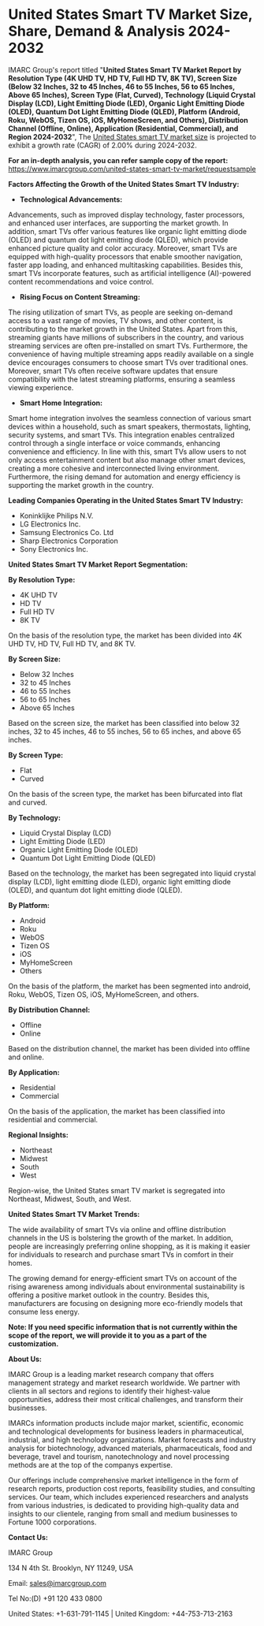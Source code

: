 ﻿# United States Smart TV Market Size, Share, Demand & Analysis 2024-2032
IMARC Group's report titled "**United States Smart TV Market Report by Resolution Type (4K UHD TV, HD TV, Full HD TV, 8K TV), Screen Size (Below 32 Inches, 32 to 45 Inches, 46 to 55 Inches, 56 to 65 Inches, Above 65 Inches), Screen Type (Flat, Curved), Technology (Liquid Crystal Display (LCD), Light Emitting Diode (LED), Organic Light Emitting Diode (OLED), Quantum Dot Light Emitting Diode (QLED), Platform (Android, Roku, WebOS, Tizen OS, iOS, MyHomeScreen, and Others), Distribution Channel (Offline, Online), Application (Residential, Commercial), and Region 2024-2032**", The [United States smart TV market size](https://www.imarcgroup.com/united-states-smart-tv-market) is projected to exhibit a growth rate (CAGR) of 2.00% during 2024-2032.

**For an in-depth analysis, you can refer sample copy of the report:** <https://www.imarcgroup.com/united-states-smart-tv-market/requestsample>

**Factors Affecting the Growth of the United States Smart TV Industry:**

- **Technological Advancements:**

Advancements, such as improved display technology, faster processors, and enhanced user interfaces, are supporting the market growth. In addition, smart TVs offer various features like organic light emitting diode (OLED) and quantum dot light emitting diode (QLED), which provide enhanced picture quality and color accuracy. Moreover, smart TVs are equipped with high-quality processors that enable smoother navigation, faster app loading, and enhanced multitasking capabilities. Besides this, smart TVs incorporate features, such as artificial intelligence (AI)-powered content recommendations and voice control.

- **Rising Focus on Content Streaming:**

The rising utilization of smart TVs, as people are seeking on-demand access to a vast range of movies, TV shows, and other content, is contributing to the market growth in the United States. Apart from this, streaming giants have millions of subscribers in the country, and various streaming services are often pre-installed on smart TVs. Furthermore, the convenience of having multiple streaming apps readily available on a single device encourages consumers to choose smart TVs over traditional ones. Moreover, smart TVs often receive software updates that ensure compatibility with the latest streaming platforms, ensuring a seamless viewing experience.

- **Smart Home Integration:**

Smart home integration involves the seamless connection of various smart devices within a household, such as smart speakers, thermostats, lighting, security systems, and smart TVs. This integration enables centralized control through a single interface or voice commands, enhancing convenience and efficiency. In line with this, smart TVs allow users to not only access entertainment content but also manage other smart devices, creating a more cohesive and interconnected living environment. Furthermore, the rising demand for automation and energy efficiency is supporting the market growth in the country.  

**Leading Companies Operating in the United States Smart TV Industry:**

- Koninklijke Philips N.V.
- LG Electronics Inc.
- Samsung Electronics Co. Ltd
- Sharp Electronics Corporation
- Sony Electronics Inc.

**United States Smart TV Market Report Segmentation:**

**By Resolution Type:**

- 4K UHD TV
- HD TV
- Full HD TV
- 8K TV

On the basis of the resolution type, the market has been divided into 4K UHD TV, HD TV, Full HD TV, and 8K TV.  

**By Screen Size:**

- Below 32 Inches
- 32 to 45 Inches
- 46 to 55 Inches
- 56 to 65 Inches
- Above 65 Inches

Based on the screen size, the market has been classified into below 32 inches, 32 to 45 inches, 46 to 55 inches, 56 to 65 inches, and above 65 inches.

**By Screen Type:**

- Flat
- Curved

On the basis of the screen type, the market has been bifurcated into flat and curved.

**By Technology:**

- Liquid Crystal Display (LCD)
- Light Emitting Diode (LED)
- Organic Light Emitting Diode (OLED)
- Quantum Dot Light Emitting Diode (QLED)

Based on the technology, the market has been segregated into liquid crystal display (LCD), light emitting diode (LED), organic light emitting diode (OLED), and quantum dot light emitting diode (QLED).

**By Platform:**

- Android
- Roku
- WebOS
- Tizen OS
- iOS
- MyHomeScreen
- Others

On the basis of the platform, the market has been segmented into android, Roku, WebOS, Tizen OS, iOS, MyHomeScreen, and others.

**By Distribution Channel:**

- Offline
- Online

Based on the distribution channel, the market has been divided into offline and online.

**By Application:**

- Residential
- Commercial

On the basis of the application, the market has been classified into residential and commercial. 

**Regional Insights:**

- Northeast
- Midwest
- South
- West

Region-wise, the United States smart TV market is segregated into Northeast, Midwest, South, and West.  

**United States Smart TV Market Trends:**

The wide availability of smart TVs via online and offline distribution channels in the US is bolstering the growth of the market. In addition, people are increasingly preferring online shopping, as it is making it easier for individuals to research and purchase smart TVs in comfort in their homes.

The growing demand for energy-efficient smart TVs on account of the rising awareness among individuals about environmental sustainability is offering a positive market outlook in the country. Besides this, manufacturers are focusing on designing more eco-friendly models that consume less energy.

**Note: If you need specific information that is not currently within the scope of the report, we will provide it to you as a part of the customization.**

**About Us:**

IMARC Group is a leading market research company that offers management strategy and market research worldwide. We partner with clients in all sectors and regions to identify their highest-value opportunities, address their most critical challenges, and transform their businesses.

IMARCs information products include major market, scientific, economic and technological developments for business leaders in pharmaceutical, industrial, and high technology organizations. Market forecasts and industry analysis for biotechnology, advanced materials, pharmaceuticals, food and beverage, travel and tourism, nanotechnology and novel processing methods are at the top of the companys expertise.

Our offerings include comprehensive market intelligence in the form of research reports, production cost reports, feasibility studies, and consulting services. Our team, which includes experienced researchers and analysts from various industries, is dedicated to providing high-quality data and insights to our clientele, ranging from small and medium businesses to Fortune 1000 corporations.

**Contact Us:**

IMARC Group

134 N 4th St. Brooklyn, NY 11249, USA

Email: sales@imarcgroup.com

Tel No:(D) +91 120 433 0800

United States: +1-631-791-1145 | United Kingdom: +44-753-713-2163
